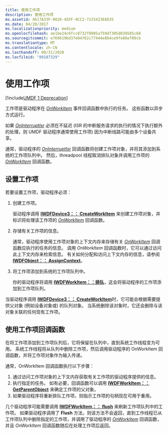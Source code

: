 ```yaml
---
title: 使用工作项
description: 使用工作项
ms.assetid: 4617A33F-9026-45FF-9CC2-7215423E6D35
ms.date: 04/20/2017
ms.localizationpriority: medium
ms.openlocfilehash: ae1be24c6fcc8732f0905a759df305d039585c68
ms.sourcegitcommit: e769619bd37e04762c77444e8b4ce9fe86ef09cb
ms.translationtype: MT
ms.contentlocale: zh-CN
ms.lasthandoff: 08/31/2020
ms.locfileid: "89187329"
---
```

# <a name="using-work-items"></a>使用工作项


[!include[UMDF 1 Deprecation](../includes/umdf-1-deprecation.md)]

工作项是驱动程序在 [*OnWorkItem*](/windows-hardware/drivers/ddi/wudfworkitem/nc-wudfworkitem-wudf_workitem_function) 事件回调函数中执行的任务。 这些函数以异步方式运行。

如果 [*OnInterruptIsr*](/windows-hardware/drivers/ddi/wudfinterrupt/nc-wudfinterrupt-wudf_interrupt_isr) 必须在不延迟 (ISR 的中断服务请求的执行的情况下执行额外的处理，则 UMDF 驱动程序通常使用工作项) 因为中断线路可能由多个设备共享。

通常，驱动程序的 [*OnInterruptIsr*](/windows-hardware/drivers/ddi/wudfinterrupt/nc-wudfinterrupt-wudf_interrupt_isr) 回调函数将创建工作项对象，并将其添加到系统的工作项队列中。 然后，threadpool 线程取消排队对象并调用工作项的 [*OnWorkItem*](/windows-hardware/drivers/ddi/wudfworkitem/nc-wudfworkitem-wudf_workitem_function) 回调函数。

## <a name="setting-up-a-work-item"></a>设置工作项


若要设置工作项，驱动程序必须：

1.  创建工作项。

    驱动程序调用 [**IWDFDevice3：： CreateWorkItem**](/windows-hardware/drivers/ddi/wudfddi/nf-wudfddi-iwdfdevice3-createworkitem) 来创建工作项对象，并标识将处理该工作项的 [*OnWorkItem*](/windows-hardware/drivers/ddi/wudfworkitem/nc-wudfworkitem-wudf_workitem_function) 回调函数。

2.  存储有关工作项的信息。

    通常，驱动程序使用工作项对象的上下文内存来存储有关 [*OnWorkItem*](/windows-hardware/drivers/ddi/wudfworkitem/nc-wudfworkitem-wudf_workitem_function) 回调函数应执行的任务的信息。 调用 *OnWorkItem* 回调函数时，它可以通过访问此上下文内存来检索信息。 有关如何分配和访问上下文内存的信息，请参阅[**IWDFObject：： AssignContext**](/windows-hardware/drivers/ddi/wudfddi/nf-wudfddi-iwdfobject-assigncontext)。

3.  将工作项添加到系统的工作项队列中。

    你的驱动程序将调用 [**IWDFWorkItem：：排队**](/windows-hardware/drivers/ddi/wudfddi/nf-wudfddi-iwdfworkitem-enqueue)，这会将驱动程序的工作项添加到工作项队列。

当驱动程序调用 [**IWDFDevice3：： CreateWorkItem**](/windows-hardware/drivers/ddi/wudfddi/nf-wudfddi-iwdfdevice3-createworkitem)时，它可能会根据需要提供父对象 (例如设备对象或) 的队列对象。 当系统删除该对象时，它还会删除与该对象关联的任何现有工作项。

## <a name="using-the-workitem-callback-function"></a>使用工作项回调函数


在将工作项添加到工作项队列后，它将保留在队列中，直到系统工作线程变为可用。 系统工作线程将从队列中删除工作项，然后调用驱动程序的 OnWorkItem 回调函数，并将工作项对象作为输入传递。

通常，OnWorkItem 回调函数执行以下步骤：

1.  通过访问工作项对象的上下文内存获取有关工作项的驱动程序提供的信息。
2.  执行指定的任务。 如有必要，回调函数可以调用 [**IWDFWorkItem：： GetParentObject**](/windows-hardware/drivers/ddi/wudfddi/nf-wudfddi-iwdfworkitem-getparentobject) 来确定工作项的父对象。
3.  如果驱动程序将重新排队工作项，则指示工作项的句柄现在可用于重用。

几个驱动程序可能需要调用 [**IWDFWorkItem：： flush**](/windows-hardware/drivers/ddi/wudfddi/nf-wudfddi-iwdfworkitem-flush) 来刷新工作项队列中的工作项。 如果驱动程序调用了 **Flush** 方法，则该方法不会返回，直到工作线程已从工作项队列中删除指定的工作项，并调用了驱动程序的 [*OnWorkItem*](/windows-hardware/drivers/ddi/wudfworkitem/nc-wudfworkitem-wudf_workitem_function) 回调函数，并且 *OnWorkItem* 回调函数随后在处理工作项后返回。

 

